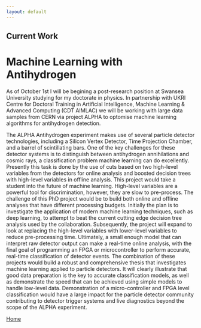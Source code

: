 ```yaml
---
layout: default
---
```


## Current Work

# Machine Learning with Antihydrogen

As of October 1st I will be begining a post-research position at Swansea University studying for my doctorate in physics. In partnership with UKRI Centre for Doctoral Training in Artificial Intelligence, Machine Learning & Advanced Computing (CDT AIMLAC) we will be working with large data samples from CERN via project ALPHA to optomise machine learning algorithms for antihydrogen detection. 

The ALPHA Antihydrogen experiment makes use of several particle detector technologies, including a Silicon Vertex Detector, Time Projection Chamber, and a barrel of scintillating bars. One of the key challenges for these detector systems is to distinguish between antihydrogen annihilations and cosmic rays, a classification problem machine learning can do excellently. Presently this task is done by the use of cuts based on two high-level variables from the detectors for online analysis and boosted decision trees with high-level variables in offline analysis. This project would take a student into the future of machine learning. High-level variables are a powerful tool for discrimination, however, they are slow to pre-process. The challenge of this PhD project would be to build both online and offline analyses that have different processing budgets. Initially the plan is to investigate the application of modern machine learning techniques, such as deep learning, to attempt to beat the current cutting edge decision tree analysis used by the collaboration. Subsequently, the project will expand to look at replacing the high-level variables with lower-level variables to reduce pre-processing time. Ultimately, a small enough model that can interpret raw detector output can make a real-time online analysis, with the final goal of programming an FPGA or microcontroller to perform accurate, real-time classification of detector events. The combination of these projects would build a robust and comprehensive thesis that investigates machine learning applied to particle detectors. It will clearly illustrate that good data preparation is the key to accurate classification models, as well as demonstrate the speed that can be achieved using simple models to handle low-level data. Demonstration of a micro-controller and FPGA level classification would have a large impact for the particle detector community contributing to detector trigger systems and live diagnostics beyond the scope of the ALPHA experiment.



[Home](./)
